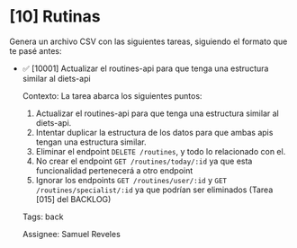 # [10] Rutinas

Genera un archivo CSV con las siguientes tareas, siguiendo el formato que te pasé antes:

- ✅ [10001] Actualizar el routines-api para que tenga una estructura similar al diets-api

  Contexto: La tarea abarca los siguientes puntos:

  1. Actualizar el routines-api para que tenga una estructura similar al diets-api.
  2. Intentar duplicar la estructura de los datos para que ambas apis tengan una estructura similar.
  3. Eliminar el endpoint `DELETE /routines`, y todo lo relacionado con el.
  4. No crear el endpoint `GET /routines/today/:id` ya que esta funcionalidad pertenecerá a otro endpoint
  5. Ignorar los endpoints `GET /routines/user/:id` y `GET /routines/specialist/:id` ya que podrían ser eliminados (Tarea [015] del BACKLOG)

  Tags: back

  Assignee: Samuel Reveles
